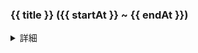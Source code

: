 ### {{ title }} ({{ startAt }} ~ {{ endAt }})

<details>

<summary>詳細</summary>

#### サービス概要

{{ serviceOverview }}

#### チーム規模

{{ members }}

#### 担当業務

{{{ jobResponsibilities }}}

#### 使用技術

{{ technologies }}

</details>
